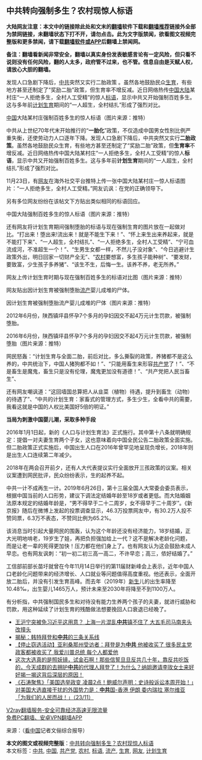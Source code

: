  <h2>中共转向强制多生？农村现惊人标语</h2> <p class="notice"><b>大陆网友注意：本文中的链接除此处和文末的<a href="https://github.com/bannedbook/fanqiang" >翻墙</a>软件下载和<a href="https://github.com/killgcd/justmysocks/blob/master/README.md">翻墙推荐</a>链接外全部为禁网链接，未翻墙状态下打不开，请勿点击。此为文字版禁闻，欲看图文视频完整版和更多禁闻，请下载<a href="https://github.com/bannedbook/fanqiang">翻墙软件或APP</a>后翻墙上禁闻网。</p><p>备注：翻墙看新闻非常安全，翻墙以真实身份发表敏感言论有一定风险，但只看不说则没有任何风险，翻的人太多，政府管不过来，也不管。信息自由是天赋人权，请放心大胆的翻墙。</b></p>  <div class="entry"> <p id="summary">发现人口急剧下降后，<a href="https://www.bannedbook.org/bnews/tag/%e4%b8%ad%e5%85%b1/" class="st_tag internal_tag" rel="tag" title="标签 中共 下的日志">中共</a>突然又实行二胎政策 。虽然各地鼓励民众<a href="https://www.bannedbook.org/bnews/tag/%e7%94%9f%e8%82%b2/" class="st_tag internal_tag" rel="tag" title="标签 生育 下的日志">生育</a>，有些地方甚至还制定了“奖励二胎”政策，但生育率不增反减。近日网络热传<span class='wp_keywordlink_affiliate'><a href="https://www.bannedbook.org/" title="中国" target="_blank">中国</a></span><span class='wp_keywordlink_affiliate'><a href="https://www.bannedbook.org/" title="大陆" target="_blank">大陆</a></span>某村庄“一人拒绝多生，全村人工受精”的惊人<a href="https://www.bannedbook.org/bnews/tag/%E6%A0%87%E8%AF%AD/" class="st_tag internal_tag" rel="tag" title="标签 标语 下的日志">标语</a>，显示中共又开始强制百姓多生。这与多年前<a href="https://www.bannedbook.org/bnews/tag/%e8%ae%a1%e5%88%92%e7%94%9f%e8%82%b2/" class="st_tag internal_tag" rel="tag" title="标签 计划生育 下的日志">计划生育</a>期间的“一人超生，全村结扎”形成了强烈对比。</p> <p id="conimg"><a href="https://www.bannedbook.org/bnews/tag/%E4%B8%AD%E5%9B%BD/" class="st_tag internal_tag" rel="tag" title="标签 中国 下的日志">中国</a>大陆某村庄强制百姓多生的惊人标语（图片来源：推特）</p> <p>中共从上世纪70年代末开始推行的“<strong>一胎化</strong>”政策，不仅造成中国男女性别比例严重失衡，还使劳动力人口逐年下降。发现人口急剧下降后，中共突然又实行<strong>二胎政策</strong>。虽然各地鼓励民众生育，有些地方甚至还制定了“奖励二胎”政策，但<strong>生育率</strong>不增反减。近日网络热传中国大陆某村庄“一人拒绝多生，全村人工受精”的惊人<strong>标语</strong>，显示中共又开始强制百姓多生。这与多年前<strong>计划生育</strong>期间的“一人超生，全村结扎”形成了强烈对比。</p> <p>11月23日，有<a href="https://www.bannedbook.org/bnews/tag/%e7%bd%91%e5%8f%8b/" class="st_tag internal_tag" rel="tag" title="标签 网友 下的日志">网友</a>在海外社交平台推特上传一张中国大陆某村庄一惊人标语图片：“一人拒绝多生，全村人工受精。”网友讥讽：在党的正确领导下。</p> <p>另有多位网友纷纷在该帖文下方贴出类似相同的标语回应。</p>  <p>中国大陆强制百姓多生的惊人标语（图片来源：推特）</p> <p>还有网友将计划生育期间强制堕胎的标语与现在强制生育的图片放在一起做对比。“打出来！堕出来!流出来！就是不能生下来！”、“怀上来生出来养起来，就是不能打下来”、“一人超生，全村结扎”、“一人拒绝多生，全村人工受精”、“宁可血流成河，不准超生一个！”、“生男生女都一样，不然儿子没对象”、“今日逃避计生政策外出，明日回家一切财产全无”、“<a href="https://www.bannedbook.org/bnews/tag/%E5%86%9C%E6%9D%91/" class="st_tag internal_tag" rel="tag" title="标签 农村 下的日志">农村</a>要想富，多生孩子能种树”、“要发财，要致富，少生孩子多养猪”、“该生不生，后悔一生。该养不养，老无所养。”</p> <p>网友上传计划生育时期与现在强制百姓多生的标语对比图（图片来源：推特）</p> <p>网友贴出因计划生育被强制堕胎<a href="https://www.bannedbook.org/bnews/tag/%E6%B5%81%E4%BA%A7/" class="st_tag internal_tag" rel="tag" title="标签 流产 下的日志">流产</a>婴儿成堆的尸体。</p> <p>因计划生育被强制堕胎流产婴儿成堆的尸体（图片来源：推特）</p>  <p>2012年6月份，陕西镇坪县怀孕7个多月的孕妇因交不起4万元计生罚款，被强制堕胎。</p> <p>2016年6月份，陕西镇坪县怀孕7个多月的孕妇因交不起4万元计生罚款，被强制堕胎（图片来源：推特）</p> <p>网民怒轰：“计划生育与全面二胎，前后对比，多么撕裂的政策，养猪都不是这么养的，中共统治下，中国人猪狗都不如！”、“只能用畜生来形容<a href="https://www.bannedbook.org/bnews/tag/%e5%85%b1%e4%ba%a7%e5%85%9a/" class="st_tag internal_tag" rel="tag" title="标签 共产党 下的日志">共产党</a>了！”、“不是畜生是魔鬼，畜生只是没有伦理，魔鬼更加没有道德！”、“共产党把人民当畜生”、</p> <p>还有网友嘲讽道：“这回墙国总算把人从韭菜（植物）待遇，提升到畜生（动物）的待遇了”、“中共的计划生育：家畜式的管理方式，多生少生，全看中共的需要，我看这就是中国的人权比美国好5倍的明证。”</p> <p><strong>当局为刺激中国婴儿潮，采取多种手段</strong></p>  <p>2016年1月1日起，新的《人口与计划生育法》正式施行。其中第十八条就明确规定：提倡一对夫妻生育两个子女，这也意味着向中国全民公告二胎政策全面实施。但二胎政策正式实施后，中国出生人口在2016年曾罕见地呈现负增长，2018年则是出生人口连续第二年减少。</p> <p>2018年在两会召开前夕，还有人大代表提议实行全面放开三孩政策的议案。相关议案遭到网民批评，民众纷纷表示，生的起养不起。</p> <p>中共一计不成再生一计。2019年6月26日，第十三届全国人大常委会委员表示，根据中国当前的人口形势，建议下调法定结婚年龄至18岁或者更低。而大陆婚姻法原本规定的结婚年龄是，“男不得早于二十二周岁，女不得早于二十周岁”。《新京报》随后在微博上发起的投票调查显示，46.3万投票网友中，有30.2万人投不赞同票，6.3万不表态，不赞同比例为65.2%。</p> <p>该消息当时引起大量网民的围轰，认为这个年龄还没有经济能力，18岁结婚，正大光明地啃老，19岁生了娃，再把负担强加给上一代？这不是解决老龄化问题，而是让老一辈的死得更加快！压力都在他们身上了。也有网友认为这会鼓励未成人早恋。也有网友讽刺：“初一初二初三高一高二，不许早恋；高三，侬好结婚了。”</p> <p>工信部前部长苗圩就曾在今年11月14日举行的第11届财新峰会上表示，近年中国人口老龄化问题带来的经济增长、人口就业等问题值得高度重视。他还表示，全面开放二胎后，并没有引发生育高峰。而去年（2019年）<span class='wp_keywordlink'><a href="https://www.bannedbook.org/forum2/topic1642.html" title="正见网《新生》" target="_blank">新生</a></span>儿的出生率降至10.48‰，出生婴儿1465万人，预计未来至2030年将降至不到1100万人。</p>  <p>有分析指，中共强制国民多生和对待没有能力生养两个孩子的夫妻，就进行威胁和罚款，用这种延续了计划生育的残酷做法想要挽回人口衰退已经晚了。</p> <ul class='op-related-articles' title='相关阅读'> <li><a href='https://www.bannedbook.org/bnews/topimagenews/20201124/1435891.html' target='_blank'>王沪宁突被免习近平这用意？ 上海一片混乱<b>中共</b>镇不住了 大五毛司马南夹头改撞头</a></li> <li><a href='https://www.bannedbook.org/bnews/taiwannews/20201124/1435889.html' target='_blank'>揭秘：韩特拜登和<b>中共</b>的三条关系线</a></li> <li><a href='https://www.bannedbook.org/bnews/bannedvideo/20201124/1435887.html' target='_blank'>【停止窃选活动】亚利桑那州受访者：拜登是为<b>中共</b> 他被收买了 很多民主党政客都被收买了 我爱川普总统 每个人都爱他</a></li> <li><a href='https://www.bannedbook.org/bnews/bannedvideo/20201124/1435874.html' target='_blank'>这次大选真的是照妖镜，试金石啊！那些信誓旦旦反共几十年，靠反共吃饭的，今天成群的去拥护<b>中共</b>的代理人拜登了！为什么？纳姐邀请李玫女士来好好揭一揭这背后深层的原因！</a></li> <li><a href='https://www.bannedbook.org/bnews/bannedvideo/20201124/1435863.html' target='_blank'>《石涛聚焦》「美国选举政变 凌晨2点！鲍威尔声明：史诗般诉讼本周开始！」对美国大选直接干扰的外国势力是：<b>中共</b>国-香港 伊朗 委内瑞拉 塞尔维亚「为我们的人民而战！」（23/11）</a></li> </ul> <p class="texttj"> <a href="https://www.bannedbook.org/forum23/topic22702.html" target="_blank">V2ray翻墙服务-安全可靠经济高速无限流量</a><br/> <a href="https://github.com/bannedbook/fanqiang/wiki/%E7%A6%81%E9%97%BB%E7%BD%91%E5%AE%89%E5%8D%93%E7%BF%BB%E5%A2%99%E6%96%B0%E9%97%BBAPP" target="_blank">免费PC翻墙、安卓VPN翻墙APP</a></p><p> 来源：（<span class='wp_keywordlink_affiliate'><a href="https://www.secretchina.com/" title="看中国" target="_blank">看中国</a></span>记者文俪综合报导） </p><a name='sharetosocial'></a>       <div><b>本文的图文或视频完整版</b>：<a href='https://www.bannedbook.org/bnews/topimagenews/20201124/1435894.html'>中共转向强制多生？农村现惊人标语</a></div>  </div><!--END ENTRY--> <div class="postfooter"> <div>本文标签：<a href="https://www.bannedbook.org/bnews/tag/%e4%b8%ad%e5%85%b1/" rel="tag">中共</a>, <a href="https://www.bannedbook.org/bnews/tag/%E4%B8%AD%E5%9B%BD/" rel="tag">中国</a>, <a href="https://www.bannedbook.org/bnews/tag/%e5%85%b1%e4%ba%a7%e5%85%9a/" rel="tag">共产党</a>, <a href="https://www.bannedbook.org/bnews/tag/%E5%86%9C%E6%9D%91/" rel="tag">农村</a>, <a href="https://www.bannedbook.org/bnews/tag/%E6%A0%87%E8%AF%AD/" rel="tag">标语</a>, <a href="https://www.bannedbook.org/bnews/tag/%E6%B5%81%E4%BA%A7/" rel="tag">流产</a>, <a href="https://www.bannedbook.org/bnews/tag/%e7%94%9f%e8%82%b2/" rel="tag">生育</a>, <a href="https://www.bannedbook.org/bnews/tag/%e7%bd%91%e5%8f%8b/" rel="tag">网友</a>, <a href="https://www.bannedbook.org/bnews/tag/%e8%ae%a1%e5%88%92%e7%94%9f%e8%82%b2/" rel="tag">计划生育</a></div>  </div><!--END POSTFOOTER--> 